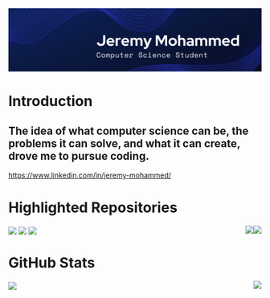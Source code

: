 <img src="https://github.com/Jeremy-Mohammed/Introduction/blob/main/Images/Jeremy%20Mohammed.png"/>

# Introduction

## The idea of what computer science can be, the problems it can solve, and what it can create, drove me to pursue coding.

https://www.linkedin.com/in/jeremy-mohammed/

# Highlighted Repositories
<a href="https://github.com/Jeremy-Mohammed/Chat-Server">
     <img align="right" 
          src="https://github-readme-stats.vercel.app/api/pin/?username=Jeremy-Mohammed&repo=Chat-Server&theme=tokyonight&card_width=330"/></a>
<a href="https://github.com/Jeremy-Mohammed/WeatherComm">
     <img align="center" 
          src="https://github-readme-stats.vercel.app/api/pin/?username=Jeremy-Mohammed&repo=WeatherComm&theme=tokyonight&card_width=330"/></a>
<a href="https://github.com/Jeremy-Mohammed/Food4Cause">
     <img align="center" 
          src="https://github-readme-stats.vercel.app/api/pin/?username=Jeremy-Mohammed&repo=Food4Cause&theme=tokyonight&card_width=330"/></a>
<a href="https://github.com/Jeremy-Mohammed/Spam-Detection">
     <img align="right" 
          src="https://github-readme-stats.vercel.app/api/pin/?username=Jeremy-Mohammed&repo=Spam-Detection&theme=tokyonight&card_width=330"/></a>
<a href="https://github.com/Jeremy-Mohammed/Website">
     <img align="center"
          src="https://github-readme-stats.vercel.app/api/pin/?username=Jeremy-Mohammed&repo=Website&theme=tokyonight&card_width=330"/></a>


# GitHub Stats

<img align="right" src="https://github-readme-stats.vercel.app/api/top-langs/?username=Jeremy-Mohammed&layout=compact&theme=tokyonight&hide=roff&langs_count=6&card_width=240"/>
<img align="center" src="https://github-readme-stats.vercel.app/api?username=Jeremy-Mohammed&show_icons=true&theme=tokyonight&hide=prs&card_width=10"/>
